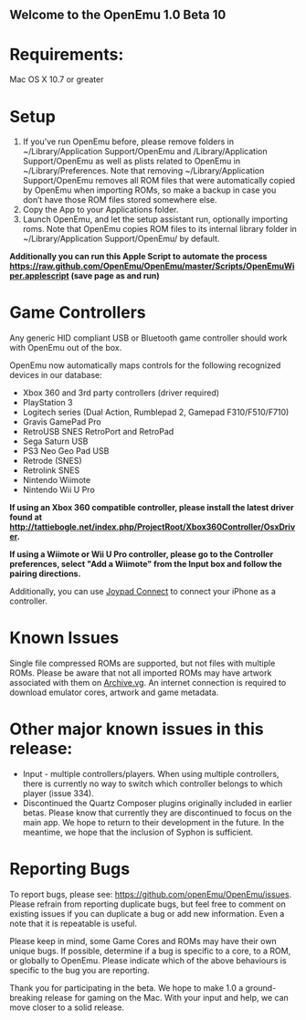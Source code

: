 ## Welcome to the OpenEmu 1.0 Beta 10

# Requirements:

Mac OS X 10.7 or greater

# Setup

1. If you've run OpenEmu before, please remove folders in ~/Library/Application Support/OpenEmu and /Library/Application Support/OpenEmu as well as plists related to OpenEmu in ~/Library/Preferences. Note that removing ~/Library/Application Support/OpenEmu removes all ROM files that were automatically copied by OpenEmu when importing ROMs, so make a backup in case you don’t have those ROM files stored somewhere else.
2. Copy the App to your Applications folder.
3. Launch OpenEmu, and let the setup assistant run, optionally importing roms. Note that OpenEmu copies ROM files to its internal library folder in ~/Library/Application Support/OpenEmu/ by default.

**Additionally you can run this Apple Script to automate the process https://raw.github.com/OpenEmu/OpenEmu/master/Scripts/OpenEmuWiper.applescript (save page as and run)**

# Game Controllers

Any generic HID compliant USB or Bluetooth game controller should work with OpenEmu out of the box.

OpenEmu now automatically maps controls for the following recognized devices in our database:
* Xbox 360 and 3rd party controllers (driver required)
* PlayStation 3
* Logitech series (Dual Action, Rumblepad 2, Gamepad F310/F510/F710)
* Gravis GamePad Pro
* RetroUSB SNES RetroPort and RetroPad
* Sega Saturn USB
* PS3 Neo Geo Pad USB
* Retrode (SNES)
* Retrolink SNES
* Nintendo Wiimote
* Nintendo Wii U Pro

**If using an Xbox 360 compatible controller, please install the latest driver found at http://tattiebogle.net/index.php/ProjectRoot/Xbox360Controller/OsxDriver.**

**If using a Wiimote or Wii U Pro controller, please go to the Controller preferences, select "Add a Wiimote" from the Input box and follow the pairing directions.**

Additionally, you can use [Joypad Connect](http://getjoypad.com/legacy/) to connect your iPhone as a controller.

# Known Issues

Single file compressed ROMs are supported, but not files with multiple ROMs.
Please be aware that not all imported ROMs may have artwork associated with them on [Archive.vg](http://archive.vg). An internet connection is required to download emulator cores, artwork and game metadata.

# Other major known issues in this release:

* Input - multiple controllers/players. When using multiple controllers, there is currently no way to switch which controller belongs to which player (issue 334).
* Discontinued the Quartz Composer plugins originally included in earlier betas. Please know that currently they are discontinued to focus on the main app. We hope to return to their development in the future. In the meantime, we hope that the inclusion of Syphon is sufficient.

# Reporting Bugs

To report bugs, please see: https://github.com/openEmu/OpenEmu/issues. Please refrain from reporting duplicate bugs, but feel free to comment on existing issues if you can duplicate a bug or add new information. Even a note that it is repeatable is useful.

Please keep in mind, some Game Cores and ROMs may have their own unique bugs. If possible, determine if a bug is specific to a core, to a ROM, or globally to OpenEmu. Please indicate which of the above behaviours is specific to the bug you are reporting.

Thank you for participating in the beta. We hope to make 1.0 a ground-breaking release for gaming on the Mac. With your input and help, we can move closer to a solid release.